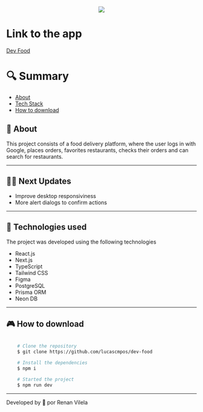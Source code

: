 <h1 align="center">
    <img src="https://ik.imagekit.io/4qca61gsh/devfood.png?updatedAt=1714924892566">
    
   
</h1>

# Link to the app

[Dev Food](https://devfoods.vercel.app/)

# 🔍 Summary

- [About](#-sobre)
- [Tech Stack](#-tecnologias-utilizadas)
- [How to download](#-como-baixar-o-projeto)

## 📗 About

This project consists of a food delivery platform, where the user logs in with Google, places orders, favorites restaurants, checks their orders and can search for restaurants.

---

## 👨‍🚀 Next Updates

- Improve desktop responsiviness
- More alert dialogs to confirm actions

---

## 🚀 Technologies used

The project was developed using the following technologies

- React.js
- Next.js
- TypeScript
- Tailwind CSS
- Figma
- PostgreSQL
- Prisma ORM
- Neon DB

---

## 🎮 How to download

```bash

    # Clone the repository
    $ git clone https://github.com/lucascmpos/dev-food

    # Install the dependencies
    $ npm i

    # Started the project
    $ npm run dev
```

---

Developed by 🐻 por Renan Vilela
